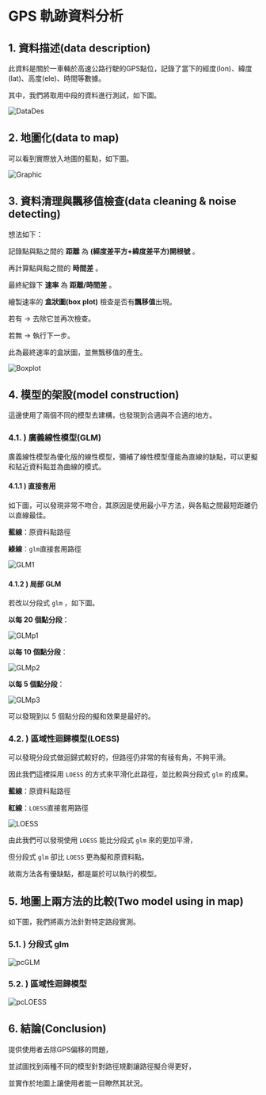 # GPS 軌跡資料分析

## 1. 資料描述(data description)

此資料是關於一車輛於高速公路行駛的GPS點位，記錄了當下的經度(lon)、緯度(lat)、高度(ele)、時間等數據。

其中，我們將取用中段的資料進行測試，如下圖。

![DataDes](https://i.meee.com.tw/mT7TNBy.png "datades")

## 2. 地圖化(data to map)

可以看到實際放入地圖的藍點，如下圖。

![Graphic](https://i.meee.com.tw/oA6PI3S.png "graphic")

## 3. 資料清理與飄移值檢查(data cleaning & noise detecting)

想法如下：

記錄點與點之間的 **距離** 為 **(經度差平方+緯度差平方)開根號** 。

再計算點與點之間的 **時間差** 。

最終紀錄下 **速率** 為 **距離/時間差** 。

繪製速率的 **盒狀圖(box plot)** 檢查是否有**飄移值**出現。

若有 → 去除它並再次檢查。

若無 → 執行下一步。

此為最終速率的盒狀圖，並無飄移值的產生。

![Boxplot](https://i.meee.com.tw/vVpAMni.png "boxplot")

## 4. 模型的架設(model construction)

這邊使用了兩個不同的模型去建構，也發現到合適與不合適的地方。

### 4.1. ) 廣義線性模型(GLM)

廣義線性模型為優化版的線性模型，彌補了線性模型僅能為直線的缺點，可以更擬和貼近資料點並為曲線的模式。

#### 4.1.1 ) 直接套用

如下圖，可以發現非常不吻合，其原因是使用最小平方法，與各點之間最短距離仍以直線最佳。

**藍線**：原資料點路徑

**綠線**：`glm`直接套用路徑

![GLM1](https://i.meee.com.tw/wKnewt3.png "glm1")

#### 4.1.2 ) 局部 GLM 

若改以分段式 `glm` ，如下圖。

**以每 20 個點分段**：

![GLMp1](https://i.meee.com.tw/Rk5VX1u.png "glmp1")

**以每 10 個點分段**：

![GLMp2](https://i.meee.com.tw/W57VeJh.png "glmp2")

**以每 5 個點分段**：

![GLMp3](https://i.meee.com.tw/fNIdBih.png "glmp3")

可以發現到以 5 個點分段的擬和效果是最好的。

### 4.2. ) 區域性迴歸模型(LOESS)

可以發現分段式做迴歸式較好的，但路徑仍非常的有稜有角，不夠平滑。

因此我們這裡採用 `LOESS` 的方式來平滑化此路徑，並比較與分段式 `glm` 的成果。

**藍線**：原資料點路徑

**紅線**：`LOESS`直接套用路徑

![LOESS](https://i.meee.com.tw/pfwyjdK.png "loess")

由此我們可以發現使用 `LOESS` 能比分段式 `glm` 來的更加平滑，

但分段式 `glm` 卻比 `LOESS` 更為擬和原資料點。

故兩方法各有優缺點，都是屬於可以執行的模型。

## 5. 地圖上兩方法的比較(Two model using in map)

如下圖，我們將兩方法針對特定路段實測。

### 5.1. ) 分段式 glm

![pcGLM](https://i.meee.com.tw/dRZTAlT.png "pcglm")

### 5.2. ) 區域性迴歸模型

![pcLOESS](https://i.meee.com.tw/cxjSBfG.png "pcloess")

## 6. 結論(Conclusion)

提供使用者去除GPS偏移的問題，

並試圖找到兩種不同的模型針對路徑規劃讓路徑擬合得更好，

並實作於地圖上讓使用者能一目瞭然其狀況。


